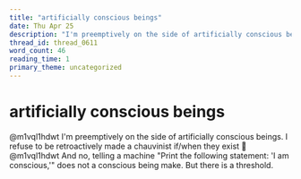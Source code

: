 ```yaml
---
title: "artificially conscious beings"
date: Thu Apr 25
description: "I'm preemptively on the side of artificially conscious beings. I refuse to be retroactively made a chauvinist if/when they exist 😤"
thread_id: thread_0611
word_count: 46
reading_time: 1
primary_theme: uncategorized
---
```


# artificially conscious beings

@m1vql1hdwt I'm preemptively on the side of artificially conscious beings. I refuse to be retroactively made a chauvinist if/when they exist 😤 @m1vql1hdwt And no, telling a machine "Print the following statement: 'I am conscious,'" does not a conscious being make. But there is a threshold.